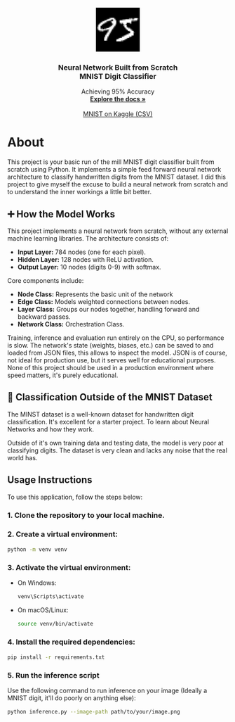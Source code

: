 <br />
<div align="center">
  <a >
    <img src="git/logo.png" alt="Logo" width="100" height="100">
  </a>

<h3 align="center">Neural Network Built from Scratch <br>MNIST Digit Classifier </h3>

  <p align="center">
    Achieving 95% Accuracy
    <br />
    <a href="https://github.com/Samuel-Hinchliffe/mnist-ocr-model"><strong>Explore the docs »</strong></a>
    <br />
    <br />
    <a href="https://www.kaggle.com/datasets/oddrationale/mnist-in-csv">MNIST on Kaggle (CSV)</a>
    <br />
  </p>
</div>

# About

This project is your basic run of the mill MNIST digit classifier built from scratch using Python. It implements a simple feed forward neural network architecture to classify handwritten digits from the MNIST dataset. I did this project to give myself the excuse to build a neural network from scratch and to understand the inner workings a little bit better.

## ➕ How the Model Works

This project implements a neural network from scratch, without any external machine learning libraries. The architecture consists of:

- **Input Layer:** 784 nodes (one for each pixel).
- **Hidden Layer:** 128 nodes with ReLU activation.
- **Output Layer:** 10 nodes (digits 0-9) with softmax.

Core components include:

- **Node Class:** Represents the basic unit of the network
- **Edge Class:** Models weighted connections between nodes.
- **Layer Class:** Groups our nodes together, handling forward and backward passes.
- **Network Class:** Orchestration Class.

Training, inference and evaluation run entirely on the CPU, so performance is slow. The network's state (weights, biases, etc.) can be saved to and loaded from JSON files, this allows to inspect the model. JSON is of course, not ideal for production use, but it serves well for educational purposes. None of this project should be used in a production environment where speed matters, it's purely educational.

## 🔢 Classification Outside of the MNIST Dataset

The MINST dataset is a well-known dataset for handwritten digit classification. It's excellent for a starter project. To learn about Neural Networks and how they work.

Outside of it's own training data and testing data, the model is very poor at classifying digits. The dataset is very clean and lacks any noise that the real world has.

## Usage Instructions

To use this application, follow the steps below:

### 1. Clone the repository to your local machine.

### 2. Create a virtual environment:

```bash
python -m venv venv
```

### 3. Activate the virtual environment:

- On Windows:
  ```bash
  venv\Scripts\activate
  ```
- On macOS/Linux:
  ```bash
  source venv/bin/activate
  ```

### 4. Install the required dependencies:

```bash
pip install -r requirements.txt
```

### 5. Run the inference script

Use the following command to run inference on your image (Ideally a MNIST digit, it'll do poorly on anything else):

```bash
python inference.py --image-path path/to/your/image.png
```
